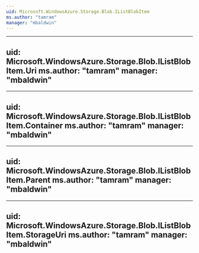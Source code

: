 ```yaml
---
uid: Microsoft.WindowsAzure.Storage.Blob.IListBlobItem
ms.author: "tamram"
manager: "mbaldwin"
---
```


---
uid: Microsoft.WindowsAzure.Storage.Blob.IListBlobItem.Uri
ms.author: "tamram"
manager: "mbaldwin"
---

---
uid: Microsoft.WindowsAzure.Storage.Blob.IListBlobItem.Container
ms.author: "tamram"
manager: "mbaldwin"
---

---
uid: Microsoft.WindowsAzure.Storage.Blob.IListBlobItem.Parent
ms.author: "tamram"
manager: "mbaldwin"
---

---
uid: Microsoft.WindowsAzure.Storage.Blob.IListBlobItem.StorageUri
ms.author: "tamram"
manager: "mbaldwin"
---
